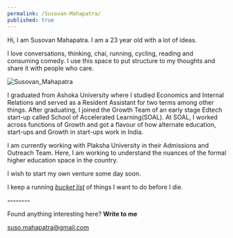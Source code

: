 ```yaml
---
permalink: /Susovan-Mahapatra/
published: true
---
```

Hi, I am Susovan Mahapatra. I am a 23 year old with a lot of ideas. 

I love conversations, thinking, chai, running, cycling, reading and consuming comedy. I use this space to put structure to my thoughts and share it with people who care.

![Susovan_Mahapatra]({{site.baseurl}}/images/Susovan_Mahapatra.jpg)

I graduated from Ashoka University where I studied Economics and Internal Relations and served as a Resident Assistant for two terms among other things. After graduating, I joined the Growth Team of an early stage Edtech start-up called School of Accelerated Learning(SOAL). At SOAL, I worked across functions of Growth and got a flavour of how alternate education, start-ups and Growth in start-ups work in India. 

I am currently working with Plaksha University in their Admissions and Outreach Team. Here, I am working to understand the nuances of the formal higher education space in the country.

I wish to start my own venture some day soon. 

I keep a running _[bucket list](https://whysosuso.com/Susovan-Mahapatra-bucket-list/)_ of things I want to do before I die. 

**--------**

Found anything interesting here? **Write to me**

[suso.mahapatra@gmail.com](mailto:suso.mahapatra@gmail.com)
